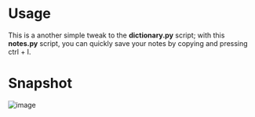 # Usage

This is a another simple tweak to the **dictionary.py** script; with this **notes.py** script, you can quickly save your notes by copying and pressing ctrl + I. 

# Snapshot
![image](https://user-images.githubusercontent.com/31349598/122551902-3b425d00-d053-11eb-927f-e14d9f0cf03d.png)
